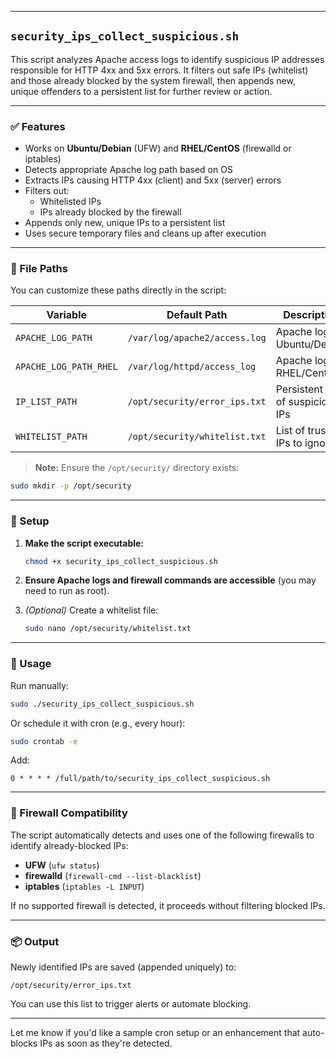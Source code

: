 
---

## `security_ips_collect_suspicious.sh`

This script analyzes Apache access logs to identify suspicious IP addresses responsible for HTTP 4xx and 5xx errors. It filters out safe IPs (whitelist) and those already blocked by the system firewall, then appends new, unique offenders to a persistent list for further review or action.

---

### ✅ Features

- Works on **Ubuntu/Debian** (UFW) and **RHEL/CentOS** (firewalld or iptables)
- Detects appropriate Apache log path based on OS
- Extracts IPs causing HTTP 4xx (client) and 5xx (server) errors
- Filters out:
  - Whitelisted IPs
  - IPs already blocked by the firewall
- Appends only new, unique IPs to a persistent list
- Uses secure temporary files and cleans up after execution

---

### 📂 File Paths

You can customize these paths directly in the script:

| Variable             | Default Path                                 | Description                                |
|----------------------|-----------------------------------------------|--------------------------------------------|
| `APACHE_LOG_PATH`    | `/var/log/apache2/access.log`                 | Apache log for Ubuntu/Debian               |
| `APACHE_LOG_PATH_RHEL` | `/var/log/httpd/access_log`                | Apache log for RHEL/CentOS                 |
| `IP_LIST_PATH`       | `/opt/security/error_ips.txt`                | Persistent list of suspicious IPs          |
| `WHITELIST_PATH`     | `/opt/security/whitelist.txt`                | List of trusted IPs to ignore              |

> **Note:** Ensure the `/opt/security/` directory exists:
```bash
sudo mkdir -p /opt/security
```

---

### 🔧 Setup

1. **Make the script executable:**
   ```bash
   chmod +x security_ips_collect_suspicious.sh
   ```

2. **Ensure Apache logs and firewall commands are accessible** (you may need to run as root).

3. *(Optional)* Create a whitelist file:
   ```bash
   sudo nano /opt/security/whitelist.txt
   ```

---

### 🚀 Usage

Run manually:
```bash
sudo ./security_ips_collect_suspicious.sh
```

Or schedule it with cron (e.g., every hour):
```bash
sudo crontab -e
```

Add:
```cron
0 * * * * /full/path/to/security_ips_collect_suspicious.sh
```

---

### 🔐 Firewall Compatibility

The script automatically detects and uses one of the following firewalls to identify already-blocked IPs:

- **UFW** (`ufw status`)
- **firewalld** (`firewall-cmd --list-blacklist`)
- **iptables** (`iptables -L INPUT`)

If no supported firewall is detected, it proceeds without filtering blocked IPs.

---

### 📦 Output

Newly identified IPs are saved (appended uniquely) to:
```
/opt/security/error_ips.txt
```

You can use this list to trigger alerts or automate blocking.

---

Let me know if you'd like a sample cron setup or an enhancement that auto-blocks IPs as soon as they're detected.
